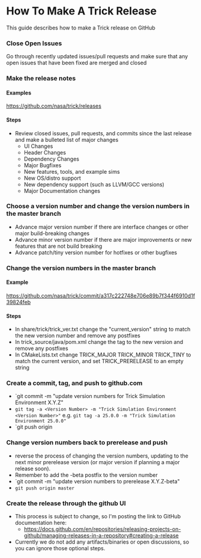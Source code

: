 # How To Make A Trick Release
This guide describes how to make a Trick release on GitHub
### Close Open Issues
Go through recently updated issues/pull requests and make sure that any open issues that have been fixed are merged and closed
### Make the release notes
#### Examples
https://github.com/nasa/trick/releases
#### Steps
* Review closed issues, pull requests, and commits since the last release and make a bulleted list of major changes
  * UI Changes
  * Header Changes
  * Dependency Changes
  * Major Bugfixes
  * New features, tools, and example sims
  * New OS/distro support
  * New dependency support (such as LLVM/GCC versions)
  * Major Documentation changes
### Choose a version number and change the version numbers in the master branch
* Advance major version number if there are interface changes or other major build-breaking changes
* Advance minor version number if there are major improvements or new features that are not build breaking
* Advance patch/tiny version number for hotfixes or other bugfixes
### Change the version numbers in the master branch
#### Example
https://github.com/nasa/trick/commit/a317c222748e706e89b7f344f6910d1f39824feb
#### Steps
* In share/trick/trick_ver.txt change the "current_version" string to match the new version number and remove any postfixes
* In trick_source/java/pom.xml change the <version> tag to the new version and remove any postfixes
* In CMakeLists.txt change TRICK_MAJOR TRICK_MINOR TRICK_TINY to match the current version, and set TRICK_PRERELEASE to an empty string
### Create a commit, tag, and push to github.com
  * `git commit -m "update version numbers for Trick Simulation Environment X.Y.Z"
  * `git tag -a <Version Number> -m "Trick Simulation Environment <Version Number>"` e.g. `git tag -a 25.0.0 -m "Trick Simulation Environment 25.0.0"`
  * `git push origin <tagname>
### Change version numbers back to prerelease and push
  * reverse the process of changing the version numbers, updating to the next minor prerelease version (or major version if planning a major release soon). 
  * Remember to add the -beta postfix to the version number
  * `git commit -m "update version numbers to prerelease X.Y.Z-beta"
  * `git push origin master`
### Create the release through the github UI
  * This process is subject to change, so I'm posting the link to GitHub documentation here:
    * https://docs.github.com/en/repositories/releasing-projects-on-github/managing-releases-in-a-repository#creating-a-release
  * Currently we do not add any artifacts/binaries or open discussions, so you can ignore those optional steps. 
